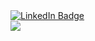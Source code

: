 <div id="badges">
  <a href="#">
    <img src="https://img.shields.io/badge/LinkedIn-blue?style=for-the-badge&logo=linkedin&logoColor=white" alt="LinkedIn Badge"/>
  </a>
<div id=codewars>
  <img src='https://www.codewars.com/users/OlegZhigulin/badges/large'>
</div>
